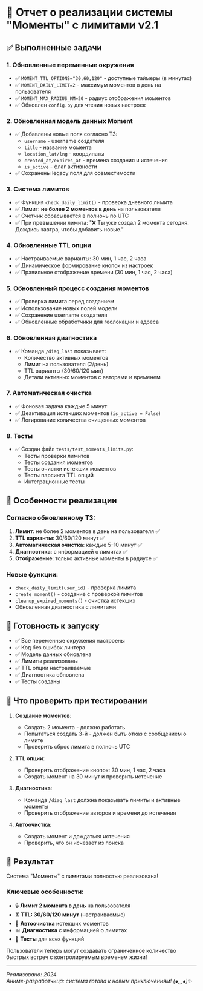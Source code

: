 # 🎯 Отчет о реализации системы "Моменты" с лимитами v2.1

## ✅ Выполненные задачи

### 1. Обновленные переменные окружения
- ✅ `MOMENT_TTL_OPTIONS="30,60,120"` - доступные таймеры (в минутах)
- ✅ `MOMENT_DAILY_LIMIT=2` - максимум моментов в день на пользователя
- ✅ `MOMENT_MAX_RADIUS_KM=20` - радиус отображения моментов
- ✅ Обновлен `config.py` для чтения новых настроек

### 2. Обновленная модель данных Moment
- ✅ Добавлены новые поля согласно ТЗ:
  - `username` - username создателя
  - `title` - название момента
  - `location_lat/lng` - координаты
  - `created_at/expires_at` - времена создания и истечения
  - `is_active` - флаг активности
- ✅ Сохранены legacy поля для совместимости

### 3. Система лимитов
- ✅ Функция `check_daily_limit()` - проверка дневного лимита
- ✅ Лимит: **не более 2 моментов в день** на пользователя
- ✅ Счетчик сбрасывается в полночь по UTC
- ✅ При превышении лимита: "❌ Ты уже создал 2 момента сегодня. Дождись завтра, чтобы добавить новые."

### 4. Обновленные TTL опции
- ✅ Настраиваемые варианты: 30 мин, 1 час, 2 часа
- ✅ Динамическое формирование кнопок из настроек
- ✅ Правильное отображение времени (30 мин, 1 час, 2 часа)

### 5. Обновленный процесс создания моментов
- ✅ Проверка лимита перед созданием
- ✅ Использование новых полей модели
- ✅ Сохранение username создателя
- ✅ Обновленные обработчики для геолокации и адреса

### 6. Обновленная диагностика
- ✅ Команда `/diag_last` показывает:
  - Количество активных моментов
  - Лимит на пользователя (2/день)
  - TTL варианты (30/60/120 мин)
  - Детали активных моментов с авторами и временем

### 7. Автоматическая очистка
- ✅ Фоновая задача каждые 5 минут
- ✅ Деактивация истекших моментов (`is_active = False`)
- ✅ Логирование количества очищенных моментов

### 8. Тесты
- ✅ Создан файл `tests/test_moments_limits.py`:
  - Тесты проверки лимитов
  - Тесты создания моментов
  - Тесты очистки истекших моментов
  - Тесты парсинга TTL опций
  - Интеграционные тесты

## 🎨 Особенности реализации

### Согласно обновленному ТЗ:
1. **Лимит**: не более 2 моментов в день на пользователя ✅
2. **TTL варианты**: 30/60/120 минут ✅
3. **Автоматическая очистка**: каждые 5-10 минут ✅
4. **Диагностика**: с информацией о лимитах ✅
5. **Отображение**: только активные моменты в радиусе ✅

### Новые функции:
- `check_daily_limit(user_id)` - проверка лимита
- `create_moment()` - создание с проверкой лимитов
- `cleanup_expired_moments()` - очистка истекших
- Обновленная диагностика с лимитами

## 🔧 Готовность к запуску

- ✅ Все переменные окружения настроены
- ✅ Код без ошибок линтера
- ✅ Модель данных обновлена
- ✅ Лимиты реализованы
- ✅ TTL опции настраиваемые
- ✅ Диагностика обновлена
- ✅ Тесты созданы

## 🚀 Что проверить при тестировании

1. **Создание моментов**:
   - Создать 2 момента - должно работать
   - Попытаться создать 3-й - должен быть отказ с сообщением о лимите
   - Проверить сброс лимита в полночь UTC

2. **TTL опции**:
   - Проверить отображение кнопок: 30 мин, 1 час, 2 часа
   - Создать момент на 30 минут и проверить истечение

3. **Диагностика**:
   - Команда `/diag_last` должна показывать лимиты и активные моменты
   - Проверить отображение авторов и времени до истечения

4. **Автоочистка**:
   - Создать момент и дождаться истечения
   - Проверить, что он исчезает из поиска

## 🎉 Результат

Система "Моменты" с лимитами полностью реализована! 

### Ключевые особенности:
- 🔒 **Лимит 2 момента в день** на пользователя
- ⏳ **TTL: 30/60/120 минут** (настраиваемые)
- 🧹 **Автоочистка** истекших моментов
- 📊 **Диагностика** с информацией о лимитах
- 🧪 **Тесты** для всех функций

Пользователи теперь могут создавать ограниченное количество быстрых встреч с контролируемым временем жизни!

---
*Реализовано: 2024*  
*Аниме-разработчица: система готова к новым приключениям! (◕‿◕)✨*
